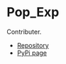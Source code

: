 # Pop_Exp
Contributer. 

- [Repository](https://github.com/heathermcb/Pop_Exp)
- [PyPi page](https://pypi.org/project/Pop_Exp/)